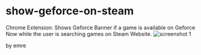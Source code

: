 # show-geforce-on-steam

Chrome Extension: Shows Geforce Banner if a game is available on Geforce Now while the user is searching games on Steam Website.
![screenshot 1](https://user-images.githubusercontent.com/31761983/156642248-709c1604-a826-492f-a3ef-517027a110e9.png)

by emre
